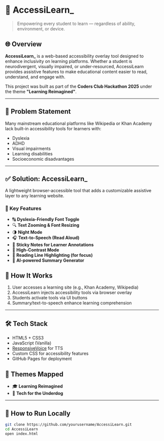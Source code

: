 # 🚀 AccessiLearn_

> Empowering every student to learn — regardless of ability, environment, or device.

## 🌐 Overview

**AccessiLearn_** is a web-based accessibility overlay tool designed to enhance inclusivity on learning platforms. Whether a student is neurodivergent, visually impaired, or under-resourced, AccessiLearn provides assistive features to make educational content easier to read, understand, and engage with.

This project was built as part of the **Coders Club Hackathon 2025** under the theme **"Learning Reimagined"**.

---

## 🎯 Problem Statement

Many mainstream educational platforms like Wikipedia or Khan Academy lack built-in accessibility tools for learners with:

- Dyslexia
- ADHD
- Visual impairments
- Learning disabilities
- Socioeconomic disadvantages

---

## ✅ Solution: AccessiLearn_

A lightweight browser-accessible tool that adds a customizable assistive layer to any learning website.

### 🔧 Key Features
- 🔠 **Dyslexia-Friendly Font Toggle**
- 🔍 **Text Zooming & Font Resizing**
- 🌗 **Night Mode**
- 🎧 **Text-to-Speech (Read Aloud)**
- 📌 **Sticky Notes for Learner Annotations**
- 🎯 **High-Contrast Mode**
- 📑 **Reading Line Highlighting (for focus)**  
- 📄 **AI-powered Summary Generator**


## 🧪 How It Works

1. User accesses a learning site (e.g., Khan Academy, Wikipedia)
2. AccessiLearn injects accessibility tools via browser overlay
3. Students activate tools via UI buttons
4. Summary/text-to-speech enhance learning comprehension

---

## 🛠️ Tech Stack

- HTML5 + CSS3  
- JavaScript (Vanilla)  
- [ResponsiveVoice](https://responsivevoice.org/) for TTS  
- Custom CSS for accessibility features  
- GitHub Pages for deployment  


## 🧠 Themes Mapped

- 🎓 **Learning Reimagined**  
- 💪 **Tech for the Underdog**

---

## 🏁 How to Run Locally

```bash
git clone https://github.com/yourusername/AccessiLearn.git
cd AccessiLearn
open index.html
